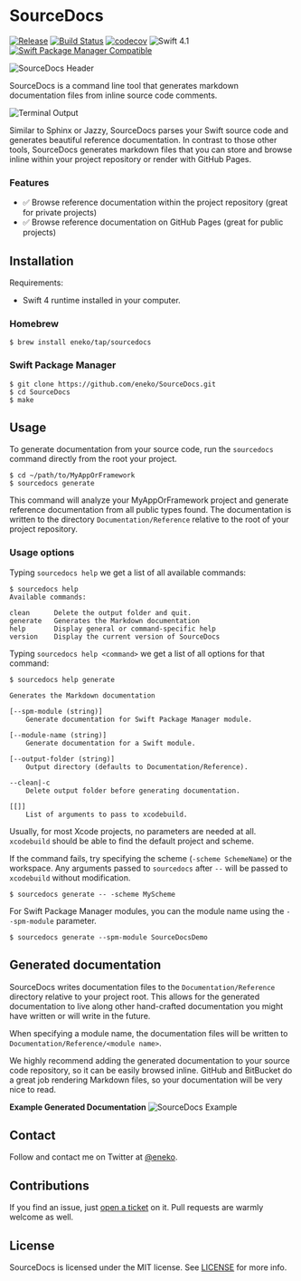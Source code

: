# SourceDocs

[![Release](https://img.shields.io/github/release/eneko/sourcedocs.svg)](https://github.com/eneko/SourceDocs/releases)
[![Build Status](https://travis-ci.org/eneko/SourceDocs.svg?branch=master)](https://travis-ci.org/eneko/SourceDocs)
[![codecov](https://codecov.io/gh/eneko/SourceDocs/branch/master/graph/badge.svg)](https://codecov.io/gh/eneko/SourceDocs)
![Swift 4.1](https://img.shields.io/badge/Swift-4.1-orange.svg)
[![Swift Package Manager Compatible](https://img.shields.io/badge/spm-compatible-brightgreen.svg)](https://swift.org/package-manager)

![SourceDocs Header](http://www.enekoalonso.com/media/sourcedocs-header.jpg)

SourceDocs is a command line tool that generates markdown
documentation files from inline source code comments.

![Terminal Output](http://www.enekoalonso.com/media/sourcedocs-terminal.png)

Similar to Sphinx or Jazzy, SourceDocs parses your Swift source code and
generates beautiful reference documentation. In contrast to those other tools,
SourceDocs generates markdown files that you can store and browse inline
within your project repository or render with GitHub Pages.

### Features
- ✅ Browse reference documentation within the project repository (great for
  private projects)
- ✅ Browse reference documentation on GitHub Pages (great for public projects)

## Installation

Requirements:
- Swift 4 runtime installed in your computer.

### Homebrew

    $ brew install eneko/tap/sourcedocs

### Swift Package Manager

    $ git clone https://github.com/eneko/SourceDocs.git
    $ cd SourceDocs
    $ make


## Usage
To generate documentation from your source code, run the `sourcedocs` command
directly from the root your project.

    $ cd ~/path/to/MyAppOrFramework
    $ sourcedocs generate

This command will analyze your MyAppOrFramework project and generate reference
documentation from all public types found. The documentation is written to
the directory `Documentation/Reference` relative to the root of your project repository.

### Usage options
Typing `sourcedocs help` we get a list of all available commands:

    $ sourcedocs help
    Available commands:

    clean      Delete the output folder and quit.
    generate   Generates the Markdown documentation
    help       Display general or command-specific help
    version    Display the current version of SourceDocs

Typing `sourcedocs help <command>` we get a list of all options for that command:

    $ sourcedocs help generate

    Generates the Markdown documentation

    [--spm-module (string)]
    	Generate documentation for Swift Package Manager module.

    [--module-name (string)]
    	Generate documentation for a Swift module.

    [--output-folder (string)]
    	Output directory (defaults to Documentation/Reference).

    --clean|-c
    	Delete output folder before generating documentation.

    [[]]
    	List of arguments to pass to xcodebuild.

Usually, for most Xcode projects, no parameters are needed at all. `xcodebuild`
should be able to find the default project and scheme.

If the command fails, try specifying the scheme (`-scheme SchemeName`) or the
workspace. Any arguments passed to `sourcedocs` after `--` will be passed to
`xcodebuild` without modification.

    $ sourcedocs generate -- -scheme MyScheme

For Swift Package Manager modules, you can the module name using the
`--spm-module` parameter.

    $ sourcedocs generate --spm-module SourceDocsDemo


## Generated documentation
SourceDocs writes documentation files to the `Documentation/Reference` directory relative
to your project root. This allows for the generated documentation to live along
other hand-crafted documentation you might have written or will write in the future.

When specifying a module name, the documentation files will be written to
`Documentation/Reference/<module name>`.

We highly recommend adding the generated documentation to your source code
repository, so it can be easily browsed inline. GitHub and BitBucket do a great
job rendering Markdown files, so your documentation will be very nice to read.

**Example Generated Documentation**
![SourceDocs Example](http://www.enekoalonso.com/media/sourcedocs-example.png)


## Contact
Follow and contact me on Twitter at [@eneko](https://www.twitter.com/eneko).


## Contributions
If you find an issue, just [open a ticket](https://github.com/eneko/SourceDocs/issues/new)
on it. Pull requests are warmly welcome as well.


## License
SourceDocs is licensed under the MIT license. See [LICENSE](/LICENSE) for more info.
